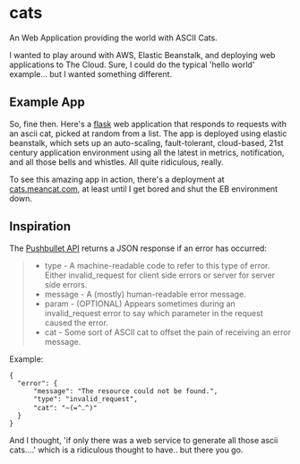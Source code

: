 # cats
An Web Application providing the world with ASCII Cats.

I wanted to play around with AWS, Elastic Beanstalk, and deploying web applications to The Cloud. Sure, I could do the 
typical 'hello world' example... but I wanted something different.

## Example App

So, fine then. Here's a [flask](http://flask.pocoo.org/) web application that responds to requests with an ascii cat, 
picked at random from a list. The app is deployed using elastic beanstalk, which sets up an auto-scaling, fault-tolerant, 
cloud-based, 21st century application environment using all the latest in metrics, notification, and all those bells and whistles.
All quite ridiculous, really.

To see this amazing app in action, there's a deployment at [cats.meancat.com](http://cats.meancat.com), at least until I get bored and shut the
EB environment down.

## Inspiration

The [Pushbullet API](https://docs.pushbullet.com/http/) returns a JSON response if an error has occurred:
> * type - A machine-readable code to refer to this type of error. Either invalid_request for client side errors or server for server side errors.
> * message - A (mostly) human-readable error message.
> * param - (OPTIONAL) Appears sometimes during an invalid_request error to say which parameter in the request caused the error.
> * cat - Some sort of ASCII cat to offset the pain of receiving an error message.

Example:

    {
      "error": {
          "message": "The resource could not be found.",
          "type": "invalid_request",
          "cat": "~(=^‥^)"
      }
    }

And I thought, 'if only there was a web service to generate all those ascii cats....' which is a ridiculous thought to have..
but there you go.

